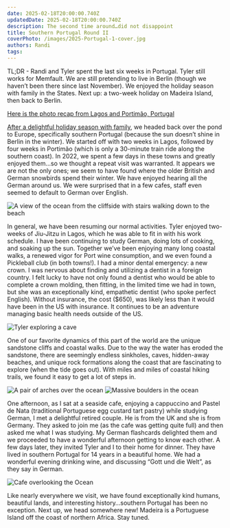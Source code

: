```yaml
---
date: 2025-02-18T20:00:00.740Z
updatedDate: 2025-02-18T20:00:00.740Z
description: The second time around…did not disappoint
title: Southern Portugal Round II
coverPhoto: /images/2025-Portugal-1-cover.jpg
authors: Randi
tags:
---
```


TL;DR - Randi and Tyler spent the last six weeks in Portugal. Tyler still works for Memfault. We are still pretending to live in Berlin (though we haven’t been there since last November). We enjoyed the holiday season with family in the States. Next up: a two-week holiday on Madeira Island, then back to Berlin.

[Here is the photo recap from Lagos and Portimão, Portugal](https://photos.app.goo.gl/E3Pctw82792E16o87)

[After a delightful holiday season with family](https://travelsaveandbemerry.com/blog/2025-02-18-usa-2024-25), we headed back over the pond to Europe, specifically southern Portugal (because the sun doesn’t shine in Berlin in the winter). We started off with two weeks in Lagos, followed by four weeks in Portimão (which is only a 30-minute train ride along the southern coast). In 2022, we spent a few days in these towns and greatly enjoyed them…so we thought a repeat visit was warranted. It appears we are not the only ones; we seem to have found where the older British and German snowbirds spend their winter. We have enjoyed hearing all the German around us. We were surprised that in a few cafes, staff even seemed to default to German over English.

![A view of the ocean from the cliffside with stairs walking down to the beach](/images/2025-portugal-2.jpg)

In general, we have been resuming our normal activities. Tyler enjoyed two-weeks of Jiu-Jitzu in Lagos, which he was able to fit in with his work schedule. I have been continuing to study German, doing lots of cooking, and soaking up the sun. Together we’ve been enjoying many long coastal walks, a renewed vigor for Port wine consumption, and we even found a Pickleball club (in both towns!). I had a minor dental emergency: a new crown. I was nervous about finding and utilizing a dentist in a foreign country. I felt lucky to have not only found a dentist who would be able to complete a crown molding, then fitting, in the limited time we had in town, but she was an exceptionally kind, empathetic dentist (who spoke perfect English). Without insurance, the cost ($650), was likely less than it would have been in the US with insurance. It continues to be an adventure managing basic health needs outside of the US.

![Tyler exploring a cave](/images/2025-portugal-3.jpg)

One of our favorite dynamics of this part of the world are the unique sandstone cliffs and coastal walks. Due to the way the water has eroded the sandstone, there are seemingly endless sinkholes, caves, hidden-away beaches, and unique rock formations along the coast that are fascinating to explore (when the tide goes out). With miles and miles of coastal hiking trails, we found it easy to get a lot of steps in.

![A pair of arches over the ocean](/images/2025-portugal-4.jpg)
![Massive boulders in the ocean](/images/2025-portugal-5.jpg)

One afternoon, as I sat at a seaside cafe, enjoying a cappuccino and Pastel de Nata (traditional Portuguese egg custard tart pastry) while studying German, I met a delightful retired couple. He is from the UK and she is from Germany. They asked to join me (as the cafe was getting quite full) and then asked me what I was studying. My German flashcards delighted them and we proceeded to have a wonderful afternoon getting to know each other. A few days later, they invited Tyler and I to their home for dinner. They have lived in southern Portugal for 14 years in a beautiful home. We had a wonderful evening drinking wine, and discussing “Gott und die Welt”, as they say in German.

![Cafe overlooking the Ocean](/images/2025-portugal-6.jpg)

Like nearly everywhere we visit, we have found exceptionally kind humans, beautiful lands, and interesting history…southern Portugal has been no exception. Next up, we head somewhere new! Madeira is a Portuguese Island off the coast of northern Africa. Stay tuned.
